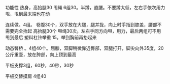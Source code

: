 功能性
热身，高抬腿30
甩绳 6组30。半蹲，直腰。不要蹲太低，左右手依次用力甩，甩到最末端也在动 

连续做。4组。
卷腹30个，双手放在大腿，腿并拢，向上时手指到膝盖，腰部不需要完全抬起
高抬腿30个
甩绳30次。左右手同方向甩，用力，最后两组可不用甩到最后
塑料杠铃举重 15。举到胸前再抬起来 

动态臀桥  。4组40个。屈膝，双脚稍微靠近臀部，双腿打开，脚尖向外35度，20公斤重壶，放在胯部，向上顶到最高

平板支撑3组，60秒，40秒，30秒

平板交替摸肩 4组40  

